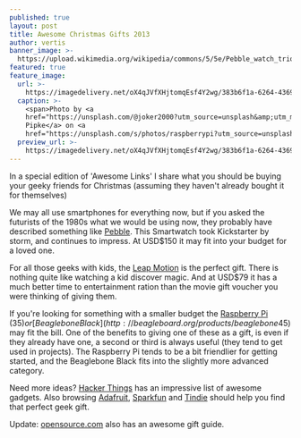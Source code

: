 ```yaml
---
published: true
layout: post
title: Awesome Christmas Gifts 2013
author: vertis
banner_image: >-
  https://upload.wikimedia.org/wikipedia/commons/5/5e/Pebble_watch_trio_group_04.png
featured: true
feature_image:
  url: >-
    https://imagedelivery.net/oX4qJVfXHjtomqEsf4Y2wg/383b6f1a-6264-4369-511b-3b437563bd00/w=800
  caption: >-
    <span>Photo by <a
    href="https://unsplash.com/@joker2000?utm_source=unsplash&amp;utm_medium=referral&amp;utm_content=creditCopyText">Yannick
    Pipke</a> on <a
    href="https://unsplash.com/s/photos/raspberrypi?utm_source=unsplash&amp;utm_medium=referral&amp;utm_content=creditCopyText">Unsplash</a></span>
  preview_url: >-
    https://imagedelivery.net/oX4qJVfXHjtomqEsf4Y2wg/383b6f1a-6264-4369-511b-3b437563bd00/w=450
---
```



In a special edition of 'Awesome Links' I share what you should be buying your geeky friends for Christmas (assuming they haven't already bought it for themselves)

We may all use smartphones for everything now, but if you asked the futurists of the 1980s what we would be using now, they probably have described something like [Pebble](https://getpebble.com/). This Smartwatch took Kickstarter by storm, and continues to impress. At USD$150 it may fit into your budget for a loved one.

For all those geeks with kids, the [Leap Motion](https://www.leapmotion.com/) is the perfect gift. There is nothing quite like watching a kid discover magic. And at USD$79 it has a much better time to entertainment ration than the movie gift voucher you were thinking of giving them.

If you're looking for something with a smaller budget the [Raspberry Pi](http://www.raspberrypi.org/) ($35) or [Beaglebone Black](http://beagleboard.org/products/beaglebone%20black) ($45) may fit the bill. One of the benefits to giving one of these as a gift, is even if they already have one, a second or third is always useful (they tend to get used in projects). The Raspberry Pi tends to be a bit friendlier for getting started, and the Beaglebone Black fits into the slightly more advanced category.

Need more ideas? [Hacker Things](http://hackerthings.com/) has an impressive list of awesome gadgets. Also browsing [Adafruit](http://adafruit.com), [Sparkfun](http://sparkfun.com) and [Tindie](http://tindie.com) should help you find that perfect geek gift.

Update: [opensource.com](http://opensource.com/life/13/11/open-source-2013-holiday-gift-guide) also has an awesome gift guide.
